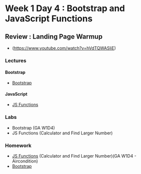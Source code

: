 
# Week 1 Day 4 : Bootstrap and JavaScript Functions #

## Review : Landing Page Warmup ## 
* (https://www.youtube.com/watch?v=hVdTQWASliE)

### Lectures ###

#### Bootstrap ####
* [Bootstrap](https://www.dropbox.com/sh/e533hpeddk382u5/AAAaa4RWgjRsLd4axpYIXeX8a/Certified%20Full%20Stack%20Web%20Developer%20Bootcamp/Level%201%3A%20Web%20Development%20Essentials/Task%206?dl=0&subfolder_nav_tracking=1)

#### JavaScript ####

* [JS Functions](https://github.com/Tuwaiq-1000-JS-al-Baha/Tuwaiq-1000-JS-al-Bahah-main/blob/master/week1/day4/Resources/js_functions.pdf) 

### Labs ###
* Bootstrap (GA W1D4)
* JS Functions (Calculator and Find Larger Number)

### Homework ###

* [JS Functions](https://github.com/Tuwaiq-1000-JS-al-Baha/HW_Week1_Day4_JS-Functions) (Calculator and Find Larger Number)(GA W1D4 - Aircondition)
* [Bootstrap](https://github.com/Tuwaiq-1000-JS-al-Baha/HW_Week1_Day4_Bootstrap) 
